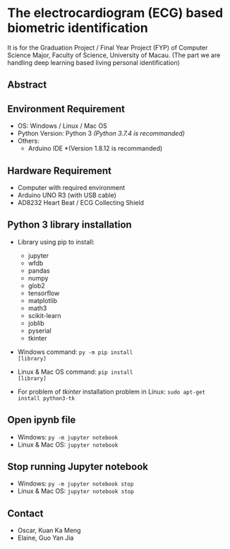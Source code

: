 # The electrocardiogram (ECG) based biometric identification
It is for the Graduation Project / Final Year Project (FYP) of Computer Science Major, Faculty of Science, University of Macau. 
(The part we are handling deep learning based living personal identification)

## Abstract

## Environment Requirement
* OS: Windows / Linux / Mac OS
* Python Version: Python 3 *(Python 3.7.4 is recommanded)*
* Others:
  - Arduino IDE *(Version 1.8.12 is recommanded)
  
## Hardware Requirement
* Computer with required environment
* Arduino UNO R3 (with USB cable)
* AD8232 Heart Beat / ECG Collecting Shield

## Python 3 library installation
* Library using pip to install:
  - jupyter
  - wfdb
  - pandas
  - numpy
  - glob2
  - tensorflow
  - matplotlib
  - math3
  - scikit-learn
  - joblib
  - pyserial
  - tkinter
* Windows command: <code>py -m pip install [library]</code>
* Linux & Mac OS command: <code>pip install [library]</code>

* For problem of *tkinter* installation problem in Linux:
<code>sudo apt-get install python3-tk</code>

## Open ipynb file
* Windows: <code>py -m jupyter notebook</code>
* Linux & Mac OS: <code>jupyter notebook</code>

## Stop running Jupyter notebook
* Windows: <code>py -m jupyter notebook stop</code>
* Linux & Mac OS: <code>jupyter notebook stop</code>

## Contact
* Oscar, Kuan Ka Meng
* Elaine, Guo Yan Jia
